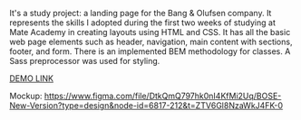 It's a study project: a landing page for the Bang & Olufsen company. It represents the skills I adopted during the first two weeks of studying at Mate Academy in creating layouts using HTML and CSS. It has all the basic web page elements such as header, navigation, main content with sections, footer, and form.
There is an implemented BEM methodology for classes.
A Sass preprocessor was used for styling.

[DEMO LINK](https://pogorielova.github.io/layout_landing-page/)

Mockup: https://www.figma.com/file/DtkQmQ797hk0nI4KfMi2Uq/BOSE-New-Version?type=design&node-id=6817-212&t=ZTV6Gl8NzaWkJ4FK-0
